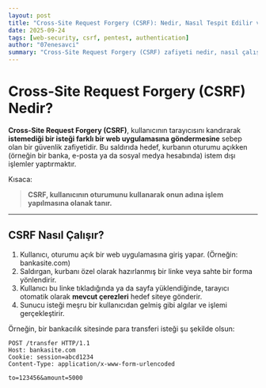 ```yaml
---
layout: post
title: "Cross-Site Request Forgery (CSRF): Nedir, Nasıl Tespit Edilir ve Önlenir?"
date: 2025-09-24
tags: [web-security, csrf, pentest, authentication]
author: "07enesavci"
summary: "Cross-Site Request Forgery (CSRF) zafiyeti nedir, nasıl çalışır, tespit yöntemleri ve korunma yolları."
---
```


# Cross-Site Request Forgery (CSRF) Nedir?

**Cross-Site Request Forgery (CSRF)**, kullanıcının tarayıcısını kandırarak **istemediği bir isteği farklı bir web uygulamasına göndermesine** sebep olan bir güvenlik zafiyetidir. Bu saldırıda hedef, kurbanın oturumu açıkken (örneğin bir banka, e-posta ya da sosyal medya hesabında) istem dışı işlemler yaptırmaktır.  

Kısaca:  
> **CSRF, kullanıcının oturumunu kullanarak onun adına işlem yapılmasına olanak tanır.**

---

## CSRF Nasıl Çalışır?

1. Kullanıcı, oturumu açık bir web uygulamasına giriş yapar. (Örneğin: bankasite.com)  
2. Saldırgan, kurbanı özel olarak hazırlanmış bir linke veya sahte bir forma yönlendirir.  
3. Kullanıcı bu linke tıkladığında ya da sayfa yüklendiğinde, tarayıcı otomatik olarak **mevcut çerezleri** hedef siteye gönderir.  
4. Sunucu isteği meşru bir kullanıcıdan gelmiş gibi algılar ve işlemi gerçekleştirir.  

Örneğin, bir bankacılık sitesinde para transferi isteği şu şekilde olsun:  

```http
POST /transfer HTTP/1.1
Host: bankasite.com
Cookie: session=abcd1234
Content-Type: application/x-www-form-urlencoded

to=123456&amount=5000

